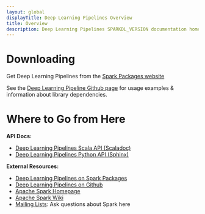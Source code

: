 ```yaml
---
layout: global
displayTitle: Deep Learning Pipelines Overview
title: Overview
description: Deep Learning Pipelines SPARKDL_VERSION documentation homepage
---
```



# Downloading

Get Deep Learning Pipelines from the [Spark Packages website](https://spark-packages.org/package/databricks/spark-deep-learning)

See the [Deep Learning Pipeline Github page](https://github.com/databricks/spark-deep-learning) for
usage examples & information about library dependencies.

# Where to Go from Here

**API Docs:**

* [Deep Learning Pipelines Scala API (Scaladoc)](api/scala/index.html#com.databricks.sparkdl.package)
* [Deep Learning Pipelines Python API (Sphinx)](api/python/index.html)

**External Resources:**

* [Deep Learning Pipelines on Spark Packages](https://spark-packages.org/package/databricks/spark-deep-learning)
* [Deep Learning Pipelines on Github](http://github.com/databricks/spark-deep-learning)
* [Apache Spark Homepage](http://spark.apache.org)
* [Apache Spark Wiki](https://cwiki.apache.org/confluence/display/SPARK)
* [Mailing Lists](http://spark.apache.org/mailing-lists.html): Ask questions about Spark here
